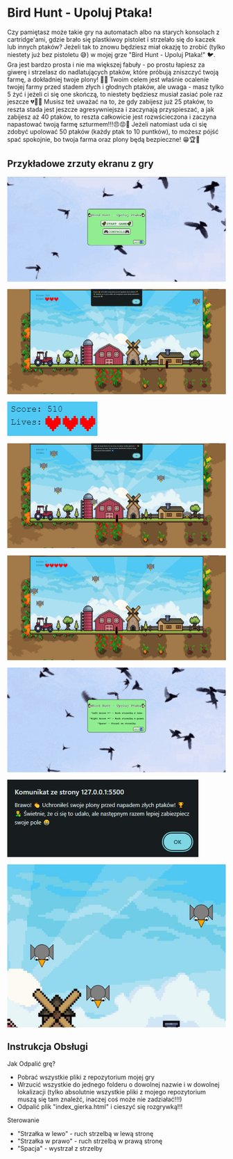 # Bird Hunt - Upoluj Ptaka!

Czy pamiętasz może takie gry na automatach albo na starych konsolach z cartridge'ami, gdzie brało się plastkiwoy pistolet i strzelało się do kaczek lub innych ptaków? Jeżeli tak to znowu będziesz miał okazję to zrobić (tylko niestety już bez pistoletu 😅) w mojej grze "Bird Hunt - Upoluj Ptaka!" 🐦. Gra jest bardzo prosta i nie ma większej fabuły - po prostu łapiesz za giwerę i strzelasz do nadlatujących ptaków, które próbują zniszczyć twoją farmę, a dokładniej twoje plony! 👨‍🌾 Twoim celem jest właśnie ocalenie twojej farmy przed stadem złych i głodnych ptaków, ale uwaga - masz tylko 5 żyć i jeżeli ci się one skończą, to niestety będziesz musiał zasiać pole raz jeszcze 💔🌾😭 Musisz też uważać na to, że gdy zabijesz już 25 ptaków, to reszta stada jest jeszcze agresywniejsza i zaczynają przyspieszać, a jak zabijesz aż 40 ptaków, to reszta całkowicie jest rozwścieczona i zaczyna napastować twoją farmę szturmem!!!😠😡🦅 Jeżeli natomiast uda ci się zdobyć upolować 50 ptaków (każdy ptak to 10 puntków), to możesz pójść spać spokojnie, bo twoja farma oraz plony będą bezpieczne! 😁🏆🌾

## Przykładowe zrzuty ekranu z gry

![caption](/screenshot_1.png)

![caption](/screenshot_5.png)

![caption](/screenshot_6.png)

![caption](/screenshot_4.png)

![caption](/screenshot_3.png)

![caption](/screenshot_2.png)

![caption](/screenshot_7.png)

![caption](/screenshot_8.png)


## Instrukcja Obsługi

Jak Odpalić grę?

- Pobrać wszystkie pliki z repozytorium mojej gry
- Wrzucić wszystkie do jednego folderu o dowolnej nazwie i w dowolnej lokalizacji (tylko absolutnie wszystkie pliki z mojego repozytorium muszą się tam znaleźć, inaczej coś może nie zadziałać!!!)
- Odpalić plik "index_gierka.html" i cieszyć się rozgrywką!!!

Sterowanie

- "Strzałka w lewo" - ruch strzelbą w lewą stronę
- "Strzałka w prawo" - ruch strzelbą w prawą stronę
- "Spacja" - wystrzał z strzelby





